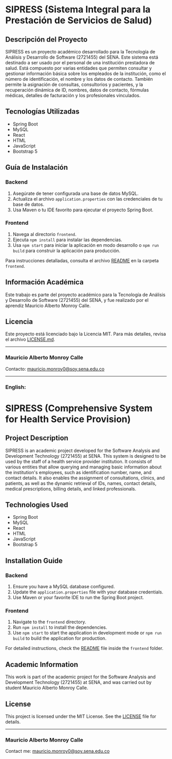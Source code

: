 # SIPRESS (Sistema Integral para la Prestación de Servicios de Salud)

## Descripción del Proyecto

SIPRESS es un proyecto académico desarrollado para la Tecnología de Análisis y Desarrollo de Software (2721455) del
SENA. Este sistema está destinado a ser usado por el personal de una institución prestadora de salud. Está compuesto por
varias entidades que permiten consultar y gestionar información básica sobre los empleados de la institución, como el
número de identificación, el nombre y los datos de contacto. También permite la asignación de consultas, consultorios y
pacientes, y la recuperación dinámica de ID, nombres, datos de contacto, fórmulas médicas, detalles de facturación y los
profesionales vinculados.

## Tecnologías Utilizadas

- Spring Boot
- MySQL
- React
- HTML
- JavaScript
- Bootstrap 5

## Guía de Instalación

### Backend

1. Asegúrate de tener configurada una base de datos MySQL.
2. Actualiza el archivo `application.properties` con las credenciales de tu base de datos.
3. Usa Maven o tu IDE favorito para ejecutar el proyecto Spring Boot.

### Frontend

1. Navega al directorio `frontend`.
2. Ejecuta `npm install` para instalar las dependencias.
3. Usa `npm start` para iniciar la aplicación en modo desarrollo o `npm run build` para construir la aplicación para
   producción.

Para instrucciones detalladas, consulta el archivo [README](frontend/README.md) en la carpeta `frontend`.

## Información Académica

Este trabajo es parte del proyecto académico para la Tecnología de Análisis y Desarrollo de Software (2721455) del SENA,
y fue realizado por el aprendiz Mauricio Alberto Monroy Calle.

## Licencia

Este proyecto está licenciado bajo la Licencia MIT. Para más detalles, revisa el archivo [LICENSE.md](LICENSE.md).

___

### Mauricio Alberto Monroy Calle

Contacto: mauricio.monroy0@soy.sena.edu.co
___

### **English:**

# SIPRESS (Comprehensive System for Health Service Provision)

## Project Description

SIPRESS is an academic project developed for the Software Analysis and Development Technology (2721455) at SENA. This
system is designed to be used by the staff of a health service provider institution. It consists of various entities
that allow querying and managing basic information about the institution's employees, such as identification number,
name, and contact details. It also enables the assignment of consultations, clinics, and patients, as well as the
dynamic retrieval of IDs, names, contact details, medical prescriptions, billing details, and linked professionals.

## Technologies Used

- Spring Boot
- MySQL
- React
- HTML
- JavaScript
- Bootstrap 5

## Installation Guide

### Backend

1. Ensure you have a MySQL database configured.
2. Update the `application.properties` file with your database credentials.
3. Use Maven or your favorite IDE to run the Spring Boot project.

### Frontend

1. Navigate to the `frontend` directory.
2. Run `npm install` to install the dependencies.
3. Use `npm start` to start the application in development mode or `npm run build` to build the application for
   production.

For detailed instructions, check the [README](frontend/README.md) file inside the `frontend` folder.

## Academic Information

This work is part of the academic project for the Software Analysis and Development Technology (2721455) at SENA, and
was carried out by student Mauricio Alberto Monroy Calle.

## License

This project is licensed under the MIT License. See the [LICENSE](LICENSE) file for details.


---

### Mauricio Alberto Monroy Calle

Contact me: mauricio.monroy0@soy.sena.edu.co 

